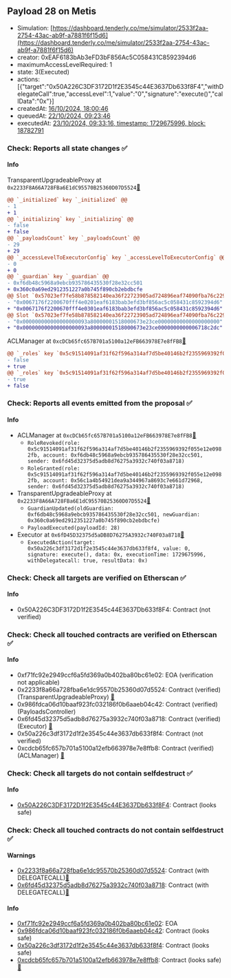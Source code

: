 ## Payload 28 on Metis

- Simulation: [https://dashboard.tenderly.co/me/simulator/2533f2aa-2754-43ac-ab9f-a7881f6f15d6](https://dashboard.tenderly.co/me/simulator/2533f2aa-2754-43ac-ab9f-a7881f6f15d6)
- creator: 0xEAF6183bAb3eFD3bF856Ac5C058431C8592394d6
- maximumAccessLevelRequired: 1
- state: 3(Executed)
- actions: [{"target":"0x50A226C3DF3172D1f2E3545c44E3637Db633f8F4","withDelegateCall":true,"accessLevel":1,"value":"0","signature":"execute()","callData":"0x"}]
- createdAt: [16/10/2024, 18:00:46](https://explorer.metis.io/tx/0x3b249ce4b726c983bc68507b29401c139f568e633cff24d1c294399b530dd6bc)
- queuedAt: [22/10/2024, 09:23:46](https://explorer.metis.io/tx/0x9af16106168470bfeefc27f539b727018f0a96382f6f1c50038e7f0959be281c)
- executedAt: [23/10/2024, 09:33:16, timestamp: 1729675996, block: 18782791](https://explorer.metis.io/tx/0xd3a5e801623040a11e540891a26f89503a2065d8cfec876f4c4e052b40fd5ef6)

### Check: Reports all state changes :white_check_mark:

#### Info


TransparentUpgradeableProxy at `0x2233F8A66A728FBa6E1dC95570B25360D07D5524`[:ghost:](https://github.com/bgd-labs/aave-address-book "GovernanceV3Metis.PAYLOADS_CONTROLLER")
```diff
@@ `_initialized` key `_initialized` @@
- 1
+ 1
@@ `_initializing` key `_initializing` @@
- false
+ false
@@ `_payloadsCount` key `_payloadsCount` @@
- 29
+ 29
@@ `_accessLevelToExecutorConfig` key `_accessLevelToExecutorConfig` @@
- 0
+ 0
@@ `_guardian` key `_guardian` @@
- 0xf6db48c5968a9ebcb935786435530f28e32cc501
+ 0x360c0a69ed2912351227a0b745f890cb2ebdbcfe
@@ Slot `0x57023ef7fe58b878582140ea36f22723905ad724896eaf74090fba76c229bd22` @@
- "0x0067176f2200670fff4e0201eaf6183bab3efd3bf856ac5c058431c8592394d6"
+ "0x0067176f2200670fff4e0301eaf6183bab3efd3bf856ac5c058431c8592394d6"
@@ Slot `0x57023ef7fe58b878582140ea36f22723905ad724896eaf74090fba76c229bd23` @@
- "0x000000000000000000093a80000001518000673e23ce00000000000000000000"
+ "0x000000000000000000093a80000001518000673e23ce0000000000006718c2dc"
```

ACLManager at `0xcDCb65fc657B701a5100a12eFB663978E7e8fFB8`[:ghost:](https://github.com/bgd-labs/aave-address-book "AaveV3Metis.ACL_MANAGER")
```diff
@@ `_roles` key `0x5c91514091af31f62f596a314af7d5be40146b2f2355969392f055e12e0982fb.members.0x56c1a4b54921dea9a344967a8693c7e661d72968` @@
- false
+ true
@@ `_roles` key `0x5c91514091af31f62f596a314af7d5be40146b2f2355969392f055e12e0982fb.members.0xf6db48c5968a9ebcb935786435530f28e32cc501` @@
- true
+ false
```


### Check: Reports all events emitted from the proposal :white_check_mark:

#### Info

- ACLManager at `0xcDCb65fc657B701a5100a12eFB663978E7e8fFB8`[:ghost:](https://github.com/bgd-labs/aave-address-book "AaveV3Metis.ACL_MANAGER")
  - `RoleRevoked(role: 0x5c91514091af31f62f596a314af7d5be40146b2f2355969392f055e12e0982fb, account: 0xf6db48c5968a9ebcb935786435530f28e32cc501, sender: 0x6fd45d32375d5adb8d76275a3932c740f03a8718)`
  - `RoleGranted(role: 0x5c91514091af31f62f596a314af7d5be40146b2f2355969392f055e12e0982fb, account: 0x56c1a4b54921dea9a344967a8693c7e661d72968, sender: 0x6fd45d32375d5adb8d76275a3932c740f03a8718)`
- TransparentUpgradeableProxy at `0x2233F8A66A728FBa6E1dC95570B25360D07D5524`[:ghost:](https://github.com/bgd-labs/aave-address-book "GovernanceV3Metis.PAYLOADS_CONTROLLER")
  - `GuardianUpdated(oldGuardian: 0xf6db48c5968a9ebcb935786435530f28e32cc501, newGuardian: 0x360c0a69ed2912351227a0b745f890cb2ebdbcfe)`
  - `PayloadExecuted(payloadId: 28)`
- Executor at `0x6fD45D32375d5aDB8D76275A3932c740F03a8718`[:ghost:](https://github.com/bgd-labs/aave-address-book "AaveV3Metis.ACL_ADMIN, GovernanceV3Metis.EXECUTOR_LVL_1")
  - `ExecutedAction(target: 0x50a226c3df3172d1f2e3545c44e3637db633f8f4, value: 0, signature: execute(), data: 0x, executionTime: 1729675996, withDelegatecall: true, resultData: 0x)`

### Check: Check all targets are verified on Etherscan :white_check_mark:

#### Info

- 0x50A226C3DF3172D1f2E3545c44E3637Db633f8F4: Contract (not verified) 

### Check: Check all touched contracts are verified on Etherscan :white_check_mark:

#### Info

- 0xf71fc92e2949ccf6a5fd369a0b402ba80bc61e02: EOA (verification not applicable)
- 0x2233f8a66a728fba6e1dc95570b25360d07d5524: Contract (verified) (TransparentUpgradeableProxy) [:ghost:](https://github.com/bgd-labs/aave-address-book "GovernanceV3Metis.PAYLOADS_CONTROLLER")
- 0x986fdca06d10baaf923fc032186f0b6aaeb04c42: Contract (verified) (PayloadsController) 
- 0x6fd45d32375d5adb8d76275a3932c740f03a8718: Contract (verified) (Executor) [:ghost:](https://github.com/bgd-labs/aave-address-book "AaveV3Metis.ACL_ADMIN, GovernanceV3Metis.EXECUTOR_LVL_1")
- 0x50a226c3df3172d1f2e3545c44e3637db633f8f4: Contract (not verified) 
- 0xcdcb65fc657b701a5100a12efb663978e7e8ffb8: Contract (verified) (ACLManager) [:ghost:](https://github.com/bgd-labs/aave-address-book "AaveV3Metis.ACL_MANAGER")

### Check: Check all targets do not contain selfdestruct :white_check_mark:

#### Info

- [0x50A226C3DF3172D1f2E3545c44E3637Db633f8F4](https://explorer.metis.io/address/0x50A226C3DF3172D1f2E3545c44E3637Db633f8F4): Contract (looks safe)

### Check: Check all touched contracts do not contain selfdestruct :white_check_mark:

#### Warnings

- [0x2233f8a66a728fba6e1dc95570b25360d07d5524](https://explorer.metis.io/address/0x2233f8a66a728fba6e1dc95570b25360d07d5524): Contract (with DELEGATECALL)[:ghost:](https://github.com/bgd-labs/aave-address-book "GovernanceV3Metis.PAYLOADS_CONTROLLER")
- [0x6fd45d32375d5adb8d76275a3932c740f03a8718](https://explorer.metis.io/address/0x6fd45d32375d5adb8d76275a3932c740f03a8718): Contract (with DELEGATECALL)[:ghost:](https://github.com/bgd-labs/aave-address-book "AaveV3Metis.ACL_ADMIN, GovernanceV3Metis.EXECUTOR_LVL_1")

#### Info

- [0xf71fc92e2949ccf6a5fd369a0b402ba80bc61e02](https://explorer.metis.io/address/0xf71fc92e2949ccf6a5fd369a0b402ba80bc61e02): EOA
- [0x986fdca06d10baaf923fc032186f0b6aaeb04c42](https://explorer.metis.io/address/0x986fdca06d10baaf923fc032186f0b6aaeb04c42): Contract (looks safe)
- [0x50a226c3df3172d1f2e3545c44e3637db633f8f4](https://explorer.metis.io/address/0x50a226c3df3172d1f2e3545c44e3637db633f8f4): Contract (looks safe)
- [0xcdcb65fc657b701a5100a12efb663978e7e8ffb8](https://explorer.metis.io/address/0xcdcb65fc657b701a5100a12efb663978e7e8ffb8): Contract (looks safe)[:ghost:](https://github.com/bgd-labs/aave-address-book "AaveV3Metis.ACL_MANAGER")

